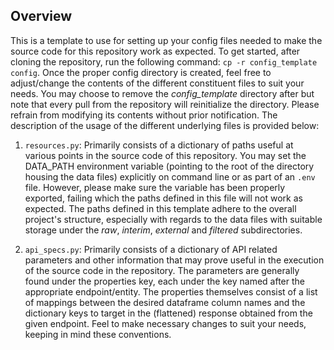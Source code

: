 ## Overview

This is a template to use for setting up your config files needed to make the source code for this repository work as expected. To get started, after cloning the repository, run the following command: `cp -r config_template config`. Once the proper config directory is created, feel free to adjust/change the contents of the different constituent files to suit your needs. You may choose to remove the *config_template* directory after but note that every pull from the repository will reinitialize the directory. Please refrain from modifying its contents without prior notification. The description of the usage of the different underlying files is provided below:

1. `resources.py`: Primarily consists of a dictionary of paths useful at various points in the source code of this repository. You may set the DATA_PATH environment variable (pointing to the root of the directory housing the data files) explicitly on command line or as part of an `.env` file. However, please make sure the variable has been properly exported, failing which the paths defined in this file will not work as expected. The paths defined in this template adhere to the overall project's structure, especially with regards to the data files with suitable storage under the *raw*, *interim*, *external* and *filtered* subdirectories.

2. `api_specs.py`: Primarily consists of a dictionary of API related parameters and other information that may prove useful in the execution of the source code in the repository. The parameters are generally found under the properties key, each under the key named after the appropriate endpoint/entity. The properties themselves consist of a list of mappings between the desired dataframe column names and the dictionary keys to target in the (flattened) response obtained from the given endpoint. Feel to make necessary changes to suit your needs, keeping in mind these conventions.
